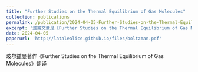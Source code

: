 ```yaml
---
title: "Further Studies on the Thermal Equilibrium of Gas Molecules"
collection: publications
permalink: /publication/2024-04-05-Further-Studies-on-the-Thermal-Equilibrium-of-Gas-Molecules
excerpt: '这篇文章是《Further Studies on the Thermal Equilibrium of Gas Molecules》的中译本，《关于气体分子热平衡的进一步研究》，仅供参考学习'
date: 2024-04-05
paperurl: 'http://latalealice.github.io/files/boltzman.pdf'
---
```


玻尔兹曼著作《Further Studies on the Thermal Equilibrium of Gas Molecules》翻译
